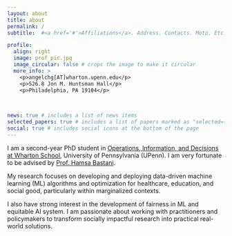 ```yaml
---
layout: about
title: about
permalink: /
subtitle:  #<a href='#'>Affiliations</a>. Address. Contacts. Moto. Etc.

profile:
  align: right
  image: prof_pic.jpg
  image_circular: false # crops the image to make it circular
  more_info: >
    <p>angelchg[AT]wharton.upenn.edu</p>
    <p>526.8 Jon M. Huntsman Hall</p>
    <p>Philadelphia, PA 19104</p>
    
  

news: true # includes a list of news items
selected_papers: true # includes a list of papers marked as "selected={true}"
social: true # includes social icons at the bottom of the page
---
```


I am a second-year PhD student in [Operations, Information, and Decisions at Wharton School](https://oid.wharton.upenn.edu), University of Pennsylvania (UPenn). I am very fortunate to be advised by [Prof. Hamsa Bastani](https://hamsabastani.github.io). 

My research focuses on developing and deploying data-driven machine learning (ML) algorithms and optimization for healthcare, education, and social good, particularly within marginalized contexts. 

I also have strong interest in the development of fairness in ML and equitable AI system. I am passionate about working with practitioners and policymakers to transform socially impactful research into practical real-world solutions.
